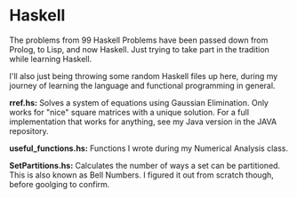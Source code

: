 # Haskell
The problems from 99 Haskell Problems have been passed down from Prolog, to Lisp, and now Haskell. Just trying to take part in the tradition while learning Haskell.

I'll also just being throwing some random Haskell files up here, during my journey of learning the language and functional programming in general.

**rref.hs:** Solves a system of equations using Gaussian Elimination. Only works for "nice" square matrices with a unique solution. For a full implementation that works for anything, see my Java version in the JAVA repository.

**useful_functions.hs:** Functions I wrote during my Numerical Analysis class. 

**SetPartitions.hs:** Calculates the number of ways a set can be partitioned. This is also known as Bell Numbers. I figured it out from scratch though, before goolging to confirm.
